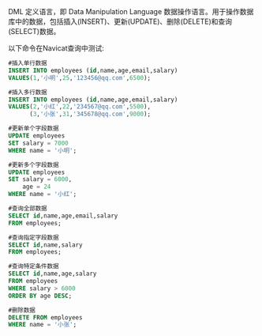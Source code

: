 DML 定义语言，即 Data Manipulation Language 数据操作语言。用于操作数据库中的数据，包括插入(INSERT)、更新(UPDATE)、删除(DELETE)和查询(SELECT)数据。

以下命令在Navicat查询中测试:

``` sql
#插入单行数据
INSERT INTO employees (id,name,age,email,salary)
VALUES(1,'小明',25,'123456@qq.com',6500);
```

``` sql
#插入多行数据
INSERT INTO employees (id,name,age,email,salary)
VALUES(2,'小红',22,'234567@qq.com',5500),
      (3,'小张',31,'345678@qq.com',9000);
```

``` sql
#更新单个字段数据
UPDATE employees
SET salary = 7000
WHERE name = '小明';
```

``` sql
#更新多个字段数据
UPDATE employees
SET salary = 6000,
    age = 24
WHERE name = '小红';
```

``` sql
#查询全部数据
SELECT id,name,age,email,salary
FROM employees;
```

``` sql
#查询指定字段数据
SELECT id,name,salary
FROM employees;
```

``` sql
#查询特定条件数据
SELECT id,name,age,salary
FROM employees
WHERE salary > 6000
ORDER BY age DESC;
```

``` sql
#删除数据
DELETE FROM employees
WHERE name = '小张';
```